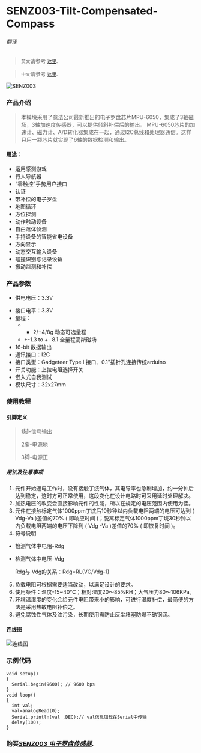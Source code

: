 # SENZ003-Tilt-Compensated-Compass

###### 翻译

> `英文`请参考 [`这里`](https://github.com/njustcjj/SENZ003-Tilt-Compensated-Compass/blob/master/README.md).

> `中文`请参考 [`这里`](https://github.com/njustcjj/SENZ003-Tilt-Compensated-Compass/blob/master/README_CN.md).

![](https://github.com/njustcjj/SENZ003-Tilt-Compensated-Compass/blob/master/pic/SENZ003.jpg "SENZ003") 

### 产品介绍

> 本模块采用了意法公司最新推出的电子罗盘芯片MPU-6050，集成了3轴磁场，3轴加速度传感器，可以提供倾斜补偿后的输出。 
> MPU-6050芯片的加速计、磁力计、A/D转化器集成在一起，通过I2C总线和处理器通信。这样只用一颗芯片就实现了6轴的数据检测和输出。

#### 用途：

- 运用感测游戏
- 行人导航器
- “零触控”手势用户接口
- 认证
- 带补偿的电子罗盘
- 地图循环
- 方位探测
- 动作触动设备
- 自由落体侦测
- 手持设备的智能省电设备
- 方向显示
- 动态交互输入设备
- 碰撞识别与记录设备
- 振动监测和补偿


### 产品参数

* 供电电压：3.3V
- 接口电平：3.3V
- 量程：
	- - 2/+4/8g 动态可选量程
	- +-1.3 to +- 8.1 全量程高斯磁场
- 16-bit 数据输出
- 通讯接口：I2C
- 接口类型：Gadgeteer Type I 接口、0.1"插针孔连接传统arduino
- 开关功能：上拉电阻选择开关
- 嵌入式自我测试
- 模块尺寸：32x27mm

### 使用教程

#### 引脚定义

> 1脚-信号输出
>
> 2脚-电源地
>
> 3脚-电源正

##### 用法及注意事项
1. 元件开始通电工作时，没有接触丁烷气体，其电导率也急剧增加，约一分钟后达到稳定，这时方可正常使用，这段变化在设计电路时可采用延时处理解决。
2. 加热电压的改变会直接影响元件的性能，所以在规定的电压范围内使用为佳。
3. 元件在接触标定气体1000ppm丁烷后10秒钟以内负载电阻两端的电压可达到 ( Vdg-Va )差值的70% ( 即响应时间 )；脱离标定气体1000ppm丁烷30秒钟以内负载电阻两端的电压下降到 ( Vdg -Va )差值的70% ( 即恢复时间 )。
4. 符号说明
 * 检测气体中电阻-Rdg
 * 检测气体中电压-Vdg

    Rdg与 Vdg的关系：Rdg=RL(VC/Vdg-1)
5. 负载电阻可根据需要适当改动，以满足设计的要求。
6. 使用条件：温度-15~40℃；相对湿度20～85%RH；大气压力80～106KPa。
7. 环境温湿度的变化会给元件电阻带来小的影响，可进行湿度补偿，最简便的方法是采用热敏电阻补偿之。
8. 避免腐蚀性气体及油污染，长期使用需防止灰尘堵塞防爆不锈钢网。

#### 连线图

![](https://github.com/njustcjj/SENZ003-Tilt-Compensated-Compass/blob/master/pic/SENZ003_connect.png "连线图") 

### 示例代码

    void setup() 
    { 
      Serial.begin(9600); // 9600 bps
    }
    void loop() 
    {
      int val;
      val=analogRead(0);
      Serial.println(val ,DEC);// val信息加载在Serial中传输
      delay(100);
    }


### 购买[*SENZ003 电子罗盘传感器*](https://www.ebay.com/).